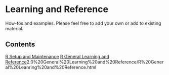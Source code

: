# Learning and Reference
How-tos and examples. Please feel free to add your own or add to existing material.  

## Contents

[R Setup and Maintenance](https://ttc-enw.github.io/learning_and_reference/1.0%20R%20Setup%20and%20Maintenance/R%20Setup%20and%20Maintenance.html)
[R General Learning and Reference](https://ttc-enw.github.io/learning_and_reference/)2.0%20General%20Learning%20and%20Reference/R%20General%20Leanring%20and%20Reference.html
